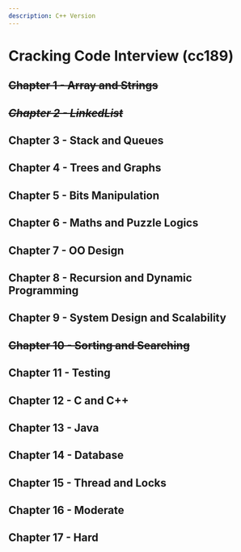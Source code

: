 ```yaml
---
description: C++ Version
---
```


# Cracking Code Interview \(cc189\)

## ~~Chapter 1 - Array and Strings~~ 

## ~~_Chapter 2 - LinkedList_~~

## Chapter 3 - Stack and Queues

## Chapter 4 - Trees and Graphs

## Chapter 5 - Bits Manipulation

## Chapter 6 - Maths and Puzzle Logics

## Chapter 7 - OO Design

## Chapter 8 - Recursion and Dynamic Programming

## Chapter 9 - System Design and Scalability 

## ~~Chapter 10 - Sorting and Searching~~

## Chapter 11 - Testing

## Chapter 12 - C and C++

## Chapter 13 - Java

## Chapter 14 - Database

## Chapter 15 - Thread and Locks

## Chapter 16 - Moderate

## Chapter 17 - Hard

